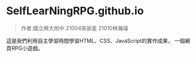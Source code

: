 # SelfLearNingRPG.github.io
>作者:國立興大附中 21004宋辰星 21010林瀚璿

這是我們利用自主學習時間學習HTML、CSS、JavaScript的實作成果，
一個網頁RPG小遊戲。
